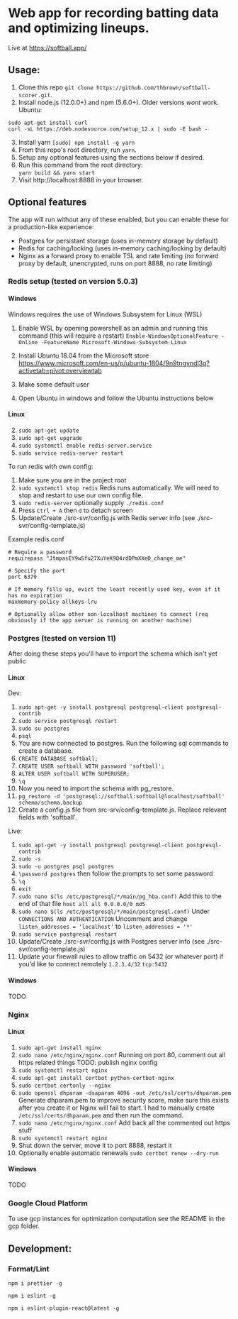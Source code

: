 # Web app for recording batting data and optimizing lineups.

Live at https://softball.app/

## Usage:

1. Clone this repo `git clone https://github.com/thbrown/softball-scorer.git`.
2. Install node.js (12.0.0+) and npm (5.6.0+). Older versions _wont_ work.
Ubuntu:
```
sudo apt-get install curl
curl -sL https://deb.nodesource.com/setup_12.x | sudo -E bash -
```
3. Install yarn `[sudo] npm install -g yarn`
4. From this repo's root directory, run `yarn`.
5. Setup any optional features using the sections below if desired.
6. Run this command from the root directory:  
   `yarn build && yarn start`
7. Visit http://localhost:8888 in your browser.

## Optional features

The app will run without any of these enabled, but you can enable these for a production-like experience:

- Postgres for persistant storage (uses in-memory storage by default)
- Redis for caching/locking (uses in-memory caching/locking by default)
- Nginx as a forward proxy to enable TSL and rate limiting (no forward proxy by default, unencrypted, runs on port 8888, no rate limiting)

### Redis setup (tested on version 5.0.3)

#### Windows

Windows requires the use of Windows Subsystem for Linux (WSL)

1. Enable WSL by opening powershell as an admin and running this command (this will require a restart)
   `Enable-WindowsOptionalFeature -Online -FeatureName Microsoft-Windows-Subsystem-Linux`

2. Install Ubuntu 18.04 from the Microsoft store
   https://www.microsoft.com/en-us/p/ubuntu-1804/9n9tngvndl3q?activetab=pivot:overviewtab

3. Make some default user

4. Open Ubuntu in windows and follow the Ubuntu instructions below

#### Linux

2. `sudo apt-get update`
3. `sudo apt-get upgrade`
4. `sudo systemctl enable redis-server.service`
5. `sudo service redis-server restart`

To run redis with own config:

1. Make sure you are in the project root
2. `sudo systemctl stop redis` Redis runs automatically. We will need to stop and restart to use our own config file.
3. `sudo redis-server` optionally supply `./redis.conf`
4. Press `Ctrl + A` then `d` to detach screen
5. Update/Create ./src-svr/config.js with Redis server info (see ./src-svr/config-template.js)

Example redis.conf

```
# Require a password
requirepass "JtmpasEY9wSfu27XuYeK9Q4rdDPmXXeD_change_me"

# Specify the port
port 6379

# If memory fills up, evict the least recently used key, even if it has no expiration
maxmemory-policy allkeys-lru

# Optionally allow other non-localhost machines to connect (req obviously if the app server is running on another machine)
```

### Postgres (tested on version 11)

After doing these steps you'll have to import the schema which isn't yet public

#### Linux

Dev:
1. `sudo apt-get -y install postgresql postgresql-client postgresql-contrib`
2. `sudo service postgresql restart`
3. `sudo su postgres`
4. `psql`
5. You are now connected to postgres.  Run the following sql commands to create a database.
6. `CREATE DATABASE softball;`
7. `CREATE USER softball WITH password 'softball';`
8. `ALTER USER softball WITH SUPERUSER;`
9. `\q`
10. Now you need to import the schema with pg_restore.
11. `pg_restore -d 'postgresql://softball:softball@localhost/softball' schema/schema.backup`
12. Create a config.js file from src-srv/config-template.js.  Replace relevant fields with 'softball'.

Live:
1. `sudo apt-get -y install postgresql postgresql-client postgresql-contrib`
2. `sudo -s`
3. `sudo -u postgres psql postgres`
4. `\password postgres` then follow the prompts to set some password
5. `\q`
6. `exit`
7. `sudo nano $(ls /etc/postgresql/*/main/pg_hba.conf)`
   Add this to the end of that file
   `host all all 0.0.0.0/0 md5`
8. `sudo nano $(ls /etc/postgresql/*/main/postgresql.conf)`
   Under `CONNECTIONS AND AUTHENTICATION` Uncomment and change `listen_addresses = 'localhost'` to `listen_addresses = '*'`
9. `sudo service postgresql restart`
10. Update/Create ./src-svr/config.js with Postgres server info (see ./src-svr/config-template.js)
11. Update your firewall rules to allow traffic on 5432 (or whatever port) if you'd like to connect remotely `1.2.3.4/32` `tcp:5432`

#### Windows

TODO

### Nginx

#### Linux

1. `sudo apt-get install nginx`
1. `sudo nano /etc/nginx/nginx.conf`
   Running on port 80, comment out all https related things
   TODO: publish nginx config
1. `sudo systemctl restart nginx`
1. `sudo apt-get install certbot python-certbot-nginx`
1. `sudo certbot certonly --nginx`
1. `sudo openssl dhparam -dsaparam 4096 -out /etc/ssl/certs/dhparam.pem` Generate dhparam.pem to improve security score, make sure this exists after you create it or Nginx will fail to start. I had to manually create `/etc/ssl/certs/dhparam.pem` and then run the command.
1. `sudo nano /etc/nginx/nginx.conf`
   Add back all the commented out https stuff
1. `sudo systemctl restart nginx`
1. Shut down the server, move it to port 8888, restart it
1. Optionally enable automatic renewals `sudo certbot renew --dry-run`

#### Windows

TODO

### Google Cloud Platform

To use gcp instances for optimization computation see the README in the gcp folder.

## Development:

### Format/Lint

`npm i prettier -g`

`npm i eslint -g`

`npm i eslint-plugin-react@latest -g`
